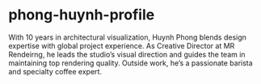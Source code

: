# phong-huynh-profile
 With 10 years in architectural visualization, Huynh Phong blends design expertise with global project experience. As Creative Director at MR Rendeirng, he leads the studio’s visual direction and guides the team in maintaining top rendering quality. Outside work, he’s a passionate barista and specialty coffee expert.
